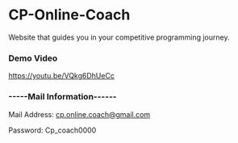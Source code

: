 # CP-Online-Coach
Website that guides you in your competitive programming journey.

### Demo Video
https://youtu.be/VQkg6DhUeCc

### -----Mail Information------
Mail Address: cp.online.coach@gmail.com

Password: Cp_coach0000
